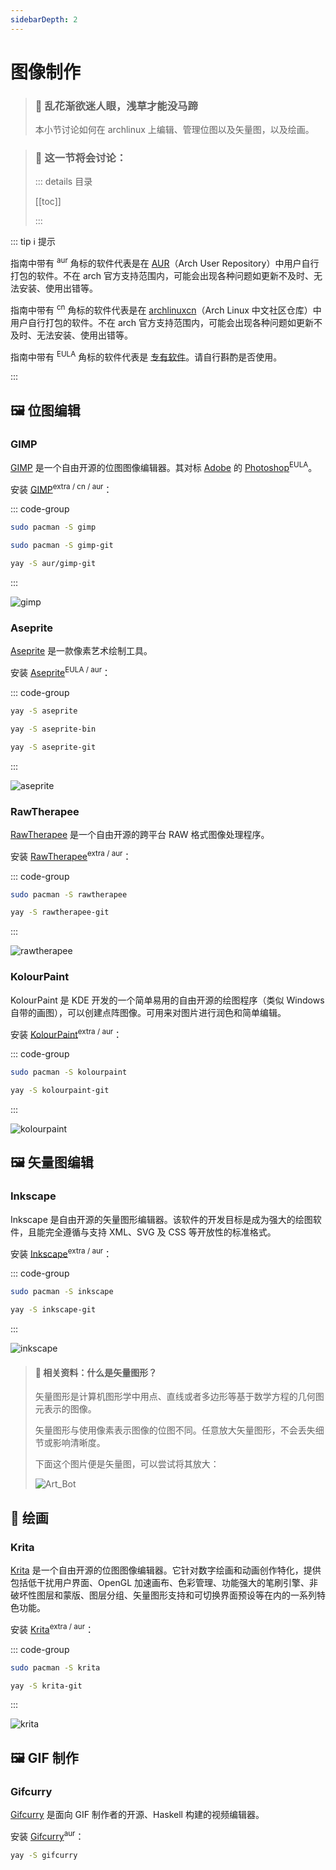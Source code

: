 ```yaml
---
sidebarDepth: 2
---
```


# 图像制作

> ### 🌺 乱花渐欲迷人眼，浅草才能没马蹄
>
> 本小节讨论如何在 archlinux 上编辑、管理位图以及矢量图，以及绘画。

> ### 🔖 这一节将会讨论：
>
> ::: details 目录
>
> [[toc]]
>
> :::

::: tip ℹ️ 提示

指南中带有 <sup>aur</sup> 角标的软件代表是在 [AUR](https://aur.archlinux.org/)（Arch User Repository）中用户自行打包的软件。不在 arch 官方支持范围内，可能会出现各种问题如更新不及时、无法安装、使用出错等。

指南中带有 <sup>cn</sup> 角标的软件代表是在 [archlinuxcn](https://www.archlinuxcn.org/archlinux-cn-repo-and-mirror/)（Arch Linux 中文社区仓库）中用户自行打包的软件。不在 arch 官方支持范围内，可能会出现各种问题如更新不及时、无法安装、使用出错等。

指南中带有 <sup>EULA</sup> 角标的软件代表是 [专有软件](https://www.gnu.org/proprietary/proprietary.html)。请自行斟酌是否使用。

:::

## 🖼️ 位图编辑

### GIMP

[GIMP](https://www.gimp.org/) 是一个自由开源的位图图像编辑器。其对标 [Adobe](https://www.adobe.com/cn/) 的 [Photoshop](https://www.adobe.com/cn/products/photoshop.html)<sup>EULA</sup>。

安装 [GIMP](https://archlinux.org/packages/extra/x86_64/gimp/)<sup>extra / cn / aur</sup>：

::: code-group

```sh [extra]
sudo pacman -S gimp
```

```sh [cn (git)]
sudo pacman -S gimp-git
```

```sh [aur (git)]
yay -S aur/gimp-git
```

:::

![gimp](../../assets/app/exclusive/image/gimp.png)

### Aseprite

[Aseprite](https://www.aseprite.org/) 是一款像素艺术绘制工具。

安装 [Aseprite](https://aur.archlinux.org/packages/aseprite/)<sup>EULA / aur</sup>：

::: code-group

```sh [aur]
yay -S aseprite
```

```sh [aur (bin)]
yay -S aseprite-bin
```

```sh [aur (git)]
yay -S aseprite-git
```

:::

![aseprite](../../assets/app/exclusive/image/aseprite.png)

### RawTherapee

[RawTherapee](https://rawtherapee.com/) 是一个自由开源的跨平台 RAW 格式图像处理程序。

安装 [RawTherapee](https://archlinux.org/packages/extra/x86_64/rawtherapee/)<sup>extra / aur</sup>：

::: code-group

```sh [extra]
sudo pacman -S rawtherapee
```

```sh [aur (git)]
yay -S rawtherapee-git
```

:::

![rawtherapee](../../assets/app/exclusive/image/rawtherapee.png)

### KolourPaint

KolourPaint 是 KDE 开发的一个简单易用的自由开源的绘图程序（类似 Windows 自带的画图），可以创建点阵图像。可用来对图片进行润色和简单编辑。

安装 [KolourPaint](https://archlinux.org/packages/extra/x86_64/kolourpaint/)<sup>extra / aur</sup>：

::: code-group

```sh [extra]
sudo pacman -S kolourpaint
```

```sh [aur (git)]
yay -S kolourpaint-git
```

:::

![kolourpaint](../../assets/app/exclusive/image/kolourpaint.png)

## 🖼️ 矢量图编辑

### Inkscape

Inkscape 是自由开源的矢量图形编辑器。该软件的开发目标是成为强大的绘图软件，且能完全遵循与支持 XML、SVG 及 CSS 等开放性的标准格式。

安装 [Inkscape](https://archlinux.org/packages/extra/x86_64/inkscape/)<sup>extra / aur</sup>：

::: code-group

```sh [extra]
sudo pacman -S inkscape
```

```sh [aur (git)]
yay -S inkscape-git
```

:::

![inkscape](../../assets/app/exclusive/image/inkscape.png)

> #### 📑 相关资料：什么是矢量图形？
>
> 矢量图形是计算机图形学中用点、直线或者多边形等基于数学方程的几何图元表示的图像。
>
> 矢量图形与使用像素表示图像的位图不同。任意放大矢量图形，不会丢失细节或影响清晰度。
>
> 下面这个图片便是矢量图，可以尝试将其放大：
>
> ![Art_Bot](../../assets/app/exclusive/image/Art_Bot.svg)

## 🎨 绘画

### Krita

[Krita](https://krita.org/zh/) 是一个自由开源的位图图像编辑器。它针对数字绘画和动画创作特化，提供包括低干扰用户界面、OpenGL 加速画布、色彩管理、功能强大的笔刷引擎、非破坏性图层和蒙版、图层分组、矢量图形支持和可切换界面预设等在内的一系列特色功能。

安装 [Krita](https://archlinux.org/packages/extra/x86_64/krita/)<sup>extra / aur</sup>：

::: code-group

```sh [extra]
sudo pacman -S krita
```

```sh [aur (git)]
yay -S krita-git
```

:::

![krita](../../assets/app/exclusive/image/krita.png)

## 🖼️ GIF 制作

### Gifcurry

[Gifcurry](https://lettier.github.io/gifcurry/) 是面向 GIF 制作者的开源、Haskell 构建的视频编辑器。

安装 [Gifcurry](https://aur.archlinux.org/packages/gifcurry/)<sup>aur</sup>：

```sh
yay -S gifcurry
```
